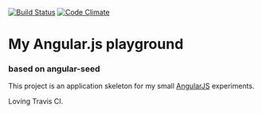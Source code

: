 [![Build Status](https://travis-ci.org/francescozaia/angular-playground.svg?branch=master)](https://travis-ci.org/francescozaia/angular-playground) [![Code Climate](https://codeclimate.com/github/francescozaia/angular-playground.png)](https://codeclimate.com/github/francescozaia/angular-playground)
# My Angular.js playground

### based on angular-seed

This project is an application skeleton for my small [AngularJS](http://angularjs.org/) experiments.

Loving Travis CI.
